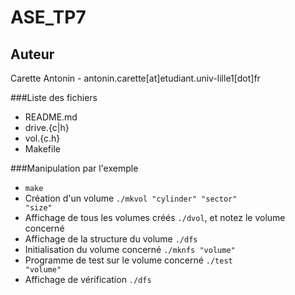 ASE_TP7
=======

Auteur
------
Carette Antonin - antonin.carette[at]etudiant.univ-lille1[dot]fr

###Liste des fichiers

*	README.md
*	drive.{c|h}
*	vol.{c.h}
*	Makefile

###Manipulation par l'exemple

*	<code>make</code>
*	Création d'un volume <code>./mkvol "cylinder" "sector" "size"</code>
*	Affichage de tous les volumes créés <code>./dvol</code>, et notez le volume concerné
*	Affichage de la structure du volume <code>./dfs</code>	
*	Initialisation du volume concerné <code>./mknfs "volume"</code>
*	Programme de test sur le volume concerné <code>./test "volume"</code>
*	Affichage de vérification <code>./dfs</code>